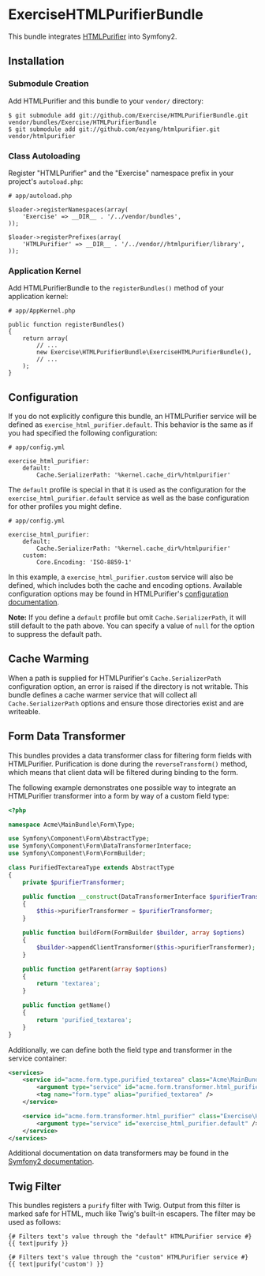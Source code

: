 # ExerciseHTMLPurifierBundle

This bundle integrates [HTMLPurifier][] into Symfony2.

  [HTMLPurifier]: http://htmlpurifier.org/

## Installation

### Submodule Creation

Add HTMLPurifier and this bundle to your `vendor/` directory:

```
$ git submodule add git://github.com/Exercise/HTMLPurifierBundle.git vendor/bundles/Exercise/HTMLPurifierBundle
$ git submodule add git://github.com/ezyang/htmlpurifier.git vendor/htmlpurifier
```

### Class Autoloading

Register "HTMLPurifier" and the "Exercise" namespace prefix in your project's
`autoload.php`:

```
# app/autoload.php

$loader->registerNamespaces(array(
    'Exercise' => __DIR__ . '/../vendor/bundles',
));

$loader->registerPrefixes(array(
    'HTMLPurifier' => __DIR__ . '/../vendor//htmlpurifier/library',
));
```

### Application Kernel

Add HTMLPurifierBundle to the `registerBundles()` method of your application
kernel:

```
# app/AppKernel.php

public function registerBundles()
{
    return array(
        // ...
        new Exercise\HTMLPurifierBundle\ExerciseHTMLPurifierBundle(),
        // ...
    );
}
```

## Configuration

If you do not explicitly configure this bundle, an HTMLPurifier service will be
defined as `exercise_html_purifier.default`. This behavior is the same as if you
had specified the following configuration:

```
# app/config.yml

exercise_html_purifier:
    default:
        Cache.SerializerPath: '%kernel.cache_dir%/htmlpurifier'
```

The `default` profile is special in that it is used as the configuration for the
`exercise_html_purifier.default` service as well as the base configuration for
other profiles you might define.

```
# app/config.yml

exercise_html_purifier:
    default:
        Cache.SerializerPath: '%kernel.cache_dir%/htmlpurifier'
    custom:
        Core.Encoding: 'ISO-8859-1'
```

In this example, a `exercise_html_purifier.custom` service will also be defined,
which includes both the cache and encoding options. Available configuration
options may be found in HTMLPurifier's [configuration documentation][].

**Note:** If you define a `default` profile but omit `Cache.SerializerPath`, it
will still default to the path above. You can specify a value of `null` for the
option to suppress the default path.

  [configuration documentation]: http://htmlpurifier.org/live/configdoc/plain.html

## Cache Warming ##

When a path is supplied for HTMLPurifier's `Cache.SerializerPath` configuration
option, an error is raised if the directory is not writable. This bundle defines
a cache warmer service that will collect all `Cache.SerializerPath` options and
ensure those directories exist and are writeable.

## Form Data Transformer

This bundles provides a data transformer class for filtering form fields with
HTMLPurifier. Purification is done during the `reverseTransform()` method, which
means that client data will be filtered during binding to the form.

The following example demonstrates one possible way to integrate an HTMLPurifier
transformer into a form by way of a custom field type:

``` php
<?php

namespace Acme\MainBundle\Form\Type;

use Symfony\Component\Form\AbstractType;
use Symfony\Component\Form\DataTransformerInterface;
use Symfony\Component\Form\FormBuilder;

class PurifiedTextareaType extends AbstractType
{
    private $purifierTransformer;

    public function __construct(DataTransformerInterface $purifierTransformer)
    {
        $this->purifierTransformer = $purifierTransformer;
    }

    public function buildForm(FormBuilder $builder, array $options)
    {
        $builder->appendClientTransformer($this->purifierTransformer);
    }

    public function getParent(array $options)
    {
        return 'textarea';
    }

    public function getName()
    {
        return 'purified_textarea';
    }
}
```

Additionally, we can define both the field type and transformer in the service
container:

``` xml
<services>
    <service id="acme.form.type.purified_textarea" class="Acme\MainBundle\Form\Type\PurifiedTextareaType">
        <argument type="service" id="acme.form.transformer.html_purifier" />
        <tag name="form.type" alias="purified_textarea" />
    </service>

    <service id="acme.form.transformer.html_purifier" class="Exercise\HTMLPurifierBundle\Form\HTMLPurifierTransformer">
        <argument type="service" id="exercise_html_purifier.default" />
    </service>
</services>
```

Additional documentation on data transformers may be found in the
[Symfony2 documentation][].

  [Symfony2 documentation]: http://symfony.com/doc/2.0/cookbook/form/data_transformers.html

## Twig Filter

This bundles registers a `purify` filter with Twig. Output from this filter is
marked safe for HTML, much like Twig's built-in escapers. The filter may be used
as follows:

``` jinja
{# Filters text's value through the "default" HTMLPurifier service #}
{{ text|purify }}

{# Filters text's value through the "custom" HTMLPurifier service #}
{{ text|purify('custom') }}
```
